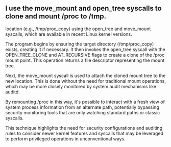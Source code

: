 ## I use the move_mount and open_tree syscalls to clone and mount /proc to /tmp.

 location (e.g., /tmp/proc_copy) using the open_tree and move_mount syscalls, which are available in recent Linux kernel versions.

The program begins by ensuring the target directory (/tmp/proc_copy) exists, creating it if necessary. It then invokes the open_tree syscall with the OPEN_TREE_CLONE and AT_RECURSIVE flags to create a clone of the /proc mount point. This operation returns a file descriptor representing the mount tree.

Next, the move_mount syscall is used to attach the cloned mount tree to the new location. This is done without the need for traditional mount operations, which may be more closely monitored by system audit mechanisms like auditd.

By remounting /proc in this way, it's possible to interact with a fresh view of system process information from an alternate path, potentially bypassing security monitoring tools that are only watching standard paths or classic syscalls.

This technique highlights the need for security configurations and auditing rules to consider newer kernel features and syscalls that may be leveraged to perform privileged operations in unconventional ways.

